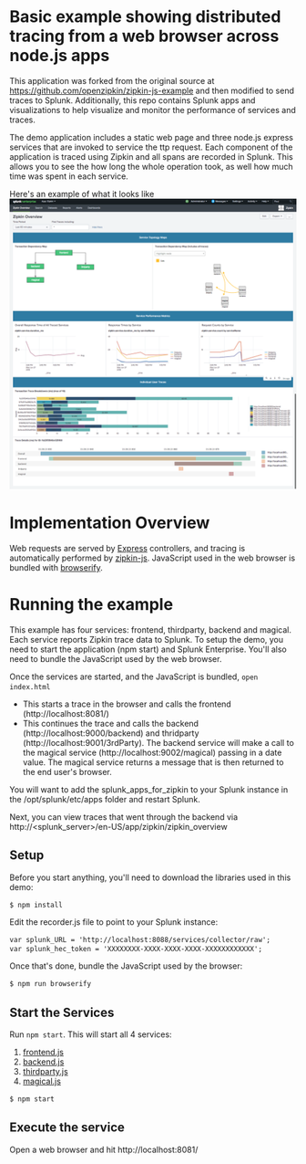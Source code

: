 
# Basic example showing distributed tracing from a web browser across node.js apps
This application was forked from the original source at https://github.com/openzipkin/zipkin-js-example and then modified to send traces to Splunk.  Additionally, this repo contains Splunk apps and visualizations to help visualize and monitor the performance of services and traces.

The demo application includes a static web page and three node.js express services that are invoked to service the ttp request. Each component of the application is traced using Zipkin and all spans are recorded in Splunk. This allows you to see the how long the whole operation took, as well how much time was spent in each service.

Here's an example of what it looks like
<img width="972" alt="zipkin screen shot" src="./ZipkinOverview.png">

# Implementation Overview

Web requests are served by [Express](http://expressjs.com/) controllers, and tracing is automatically performed by [zipkin-js](https://github.com/openzipkin/zipkin-js). JavaScript used in the web browser is bundled with [browserify](http://browserify.org/).

# Running the example
This example has four services: frontend, thirdparty, backend and magical. Each service reports Zipkin trace data to Splunk. To setup the demo, you need to start the application (npm start) and Splunk Enterprise. You'll also need to bundle the JavaScript used by the web browser.

Once the services are started, and the JavaScript is bundled, `open index.html`
* This starts a trace in the browser and calls the frontend (http://localhost:8081/)
* This continues the trace and calls the backend (http://localhost:9000/backend) and thridparty (http://localhost:9001/3rdParty). The backend service will make a call to the magical service (http://localhost:9002/magical) passing in a date value.  The magical service returns a message that is then returned to the end user's browser. 

You will want to add the splunk_apps_for_zipkin to your Splunk instance in the /opt/splunk/etc/apps folder and restart Splunk.

Next, you can view traces that went through the backend via http://<splunk_server>/en-US/app/zipkin/zipkin_overview

## Setup

Before you start anything, you'll need to download the libraries used in this demo:
```bash
$ npm install
```
Edit the recorder.js file to point to your Splunk instance:
```
var splunk_URL = 'http://localhost:8088/services/collector/raw';
var splunk_hec_token = 'XXXXXXXX-XXXX-XXXX-XXXX-XXXXXXXXXXXX';
```

Once that's done, bundle the JavaScript used by the browser:
```bash
$ npm run browserify
```

## Start the Services
Run `npm start`.  This will start all 4 services:  
1. [frontend.js](./frontend.js) 
2. [backend.js](./backend.js)
3. [thirdparty.js](./thirdparty.js)
4. [magical.js](./magical.js)

```bash
$ npm start
```
## Execute the service
Open a web browser and hit http://localhost:8081/

